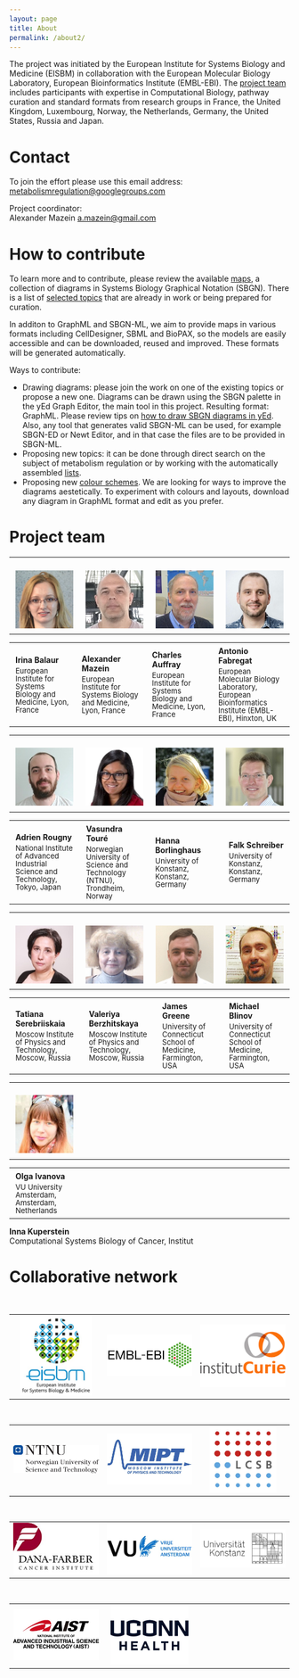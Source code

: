 ```yaml
---
layout: page
title: About
permalink: /about2/
---
```


The project was initiated by the European Institute for Systems Biology and Medicine (EISBM) in collaboration with the European Molecular Biology Laboratory, European Bioinformatics Institute (EMBL-EBI). The [project team](#project-team) includes participants with expertise in Computational Biology, pathway curation and standard formats from research groups in 
France, 
the United Kingdom, 
Luxembourg, 
Norway, 
the Netherlands, 
Germany, 
the United States, 
Russia 
and 
Japan.

# Contact

To join the effort please use this email address:  
[metabolismregulation@googlegroups.com](mailto:metabolismregulation@googlegroups.com)  

Project coordinator:  
Alexander Mazein [a.mazein@gmail.com](mailto:a.mazein@gmail.com)

# How to contribute

To learn more and to contribute, please review the available [maps](/gallery/), a collection of diagrams in Systems Biology Graphical Notation (SBGN). There is a list of [selected topics](/lists/) that are already in work or being prepared for curation. 

In additon to GraphML and SBGN-ML, we aim to provide maps in various formats including CellDesigner, SBML and BioPAX, so the models are easily accessible and can be downloaded, reused and improved. These formats will be generated automatically.

Ways to contribute: 
* Drawing diagrams: please join the work on one of the existing topics or propose a new one. Diagrams can be drawn using the SBGN palette in the yEd Graph Editor, the main tool in this project. Resulting format: GraphML. Please review tips on [how to draw SBGN diagrams in yEd](/help/). Also, any tool that generates valid SBGN-ML can be used, for example SBGN-ED or Newt Editor, and in that case the files are to be provided in SBGN-ML.
* Proposing new topics: it can be done through direct search on the subject of metabolism regulation or by working with the automatically assembled [lists](/lists/).
* Proposing new [colour schemes](/colours/). We are looking for ways to improve the diagrams aestetically. To experiment with colours and layouts, download any diagram in GraphML format and edit as you prefer. 

# Project team

<table>
    <tr>
      <td style="width:200px;"><p style="margin:4px;"><br /><img src="/images/team/IrinaBalaur.jpg" width="130"/></p></td>
      <td style="width:200px;"><p style="margin:4px;"><br /><img src="/images/team/AlexanderMazein.jpg" width="130"/></p></td>
      <td style="width:200px;"><p style="margin:4px;"><br /><img src="/images/team/CharlesAuffray.jpg" width="130"/></p></td>
      <td style="width:200px;"><p style="margin:4px;"><br /><img src="/images/team/AntonioFabregat.jpg" width="130"/></p></td>
    </tr>
</table>
<table>
    <tr>
      <td style="width: 200px;"><p style="margin:4px;"><strong>Irina Balaur</strong></p><p style="margin:4px; line-height:100%;"><font size="2">European Institute for Systems Biology and Medicine, Lyon, France</font></p></td>
      <td style="width: 200px;"><p style="margin:4px;"><strong>Alexander Mazein</strong></p><p style="margin:4px; line-height:100%;"><font size="2">European Institute for Systems Biology and Medicine, Lyon, France</font></p></td>
      <td style="width: 200px;"><p style="margin:4px;"><strong>Charles Auffray</strong></p><p style="margin:4px; line-height:100%;"><font size="2">European Institute for Systems Biology and Medicine, Lyon, France</font></p></td>
      <td style="width: 200px;"><p style="margin:4px;"><strong>Antonio Fabregat</strong></p><p style="margin:4px; line-height:100%;"><font size="2">European Molecular Biology Laboratory, European Bioinformatics Institute (EMBL-EBI), Hinxton, UK</font></p></td>
    </tr>
</table>

<table>
    <tr>
      <td style="width:200px;"><p style="margin:4px;"><br /><img src="/images/team/AdrienRougny.jpg" width="130"/></p></td>
      <td style="width:200px;"><p style="margin:4px;"><br /><img src="/images/team/VasundraToure.jpg" width="130"/></p></td>
      <td style="width:200px;"><p style="margin:4px;"><br /><img src="/images/team/HannaBorlinghaus.jpg" width="130"/></p></td>
      <td style="width:200px;"><p style="margin:4px;"><br /><img src="/images/team/FalkSchreiber.jpg" width="130"/></p></td>
    </tr>
</table>
<table>
    <tr>
      <td style="width: 200px;"><p style="margin:4px;"><strong>Adrien Rougny</strong></p><p style="margin:4px; line-height:100%;"><font size="2">National Institute of Advanced Industrial Science and Technology, Tokyo, Japan</font></p></td>
      <td style="width: 200px;"><p style="margin:4px;"><strong>Vasundra Touré</strong></p><p style="margin:4px; line-height:100%;"><font size="2">Norwegian University of Science and Technology (NTNU), Trondheim, Norway</font></p></td>
      <td style="width: 200px;"><p style="margin:4px;"><strong>Hanna Borlinghaus</strong></p><p style="margin:4px; line-height:100%;"><font size="2">University of Konstanz, Konstanz, Germany</font></p></td>
      <td style="width: 200px;"><p style="margin:4px;"><strong>Falk Schreiber</strong></p><p style="margin:4px; line-height:100%;"><font size="2">University of Konstanz, Konstanz, Germany</font></p></td>
    </tr>
</table>

<table>
    <tr>
      <td style="width:200px;"><p style="margin:4px;"><br /><img src="/images/team/TatianaSerebriiskaia.jpg" width="130"/></p></td>
      <td style="width:200px;"><p style="margin:4px;"><br /><img src="/images/team/ValeriyaBerzhitskaya.jpg" width="130"/></p></td>
      <td style="width:200px;"><p style="margin:4px;"><br /><img src="/images/team/JamesGreene.jpg" width="130"/></p></td>
      <td style="width:200px;"><p style="margin:4px;"><br /><img src="/images/team/MichaelBlinov.jpg" width="130"/></p></td>
    </tr>
</table>
<table>
    <tr>
      <td style="width: 200px;"><p style="margin:4px;"><strong>Tatiana Serebriiskaia</strong></p><p style="margin:4px; line-height:100%;"><font size="2">Moscow Institute of Physics and Technology, Moscow, Russia</font></p></td>
      <td style="width: 200px;"><p style="margin:4px;"><strong>Valeriya Berzhitskaya</strong></p><p style="margin:4px; line-height:100%;"><font size="2">Moscow Institute of Physics and Technology, Moscow, Russia</font></p></td>
      <td style="width: 200px;"><p style="margin:4px;"><strong>James Greene</strong></p><p style="margin:4px; line-height:100%;"><font size="2">University of Connecticut School of Medicine, Farmington, USA</font></p></td>
      <td style="width: 200px;"><p style="margin:4px;"><strong>Michael Blinov</strong></p><p style="margin:4px; line-height:100%;"><font size="2">University of Connecticut School of Medicine, Farmington, USA</font></p></td>
    </tr>
</table>

<table>
    <tr>
      <td style="width:200px;"><p style="margin:4px;"><br /><img src="/images/team/OlgaIvanova.jpg" width="130"/></p></td>
      <td style="width:200px;"><p style="margin:4px;"> </p></td>
      <td style="width:200px;"><p style="margin:4px;"> </p></td>
      <td style="width:200px;"><p style="margin:4px;"> </p></td>
    </tr>
</table>
<table>
    <tr>
      <td style="width: 200px;"><p style="margin:4px;"><strong>Olga Ivanova</strong></p><p style="margin:4px; line-height:100%;"><font size="2">VU University Amsterdam, Amsterdam, Netherlands</font></p></td>
      <td style="width: 200px;"><p style="margin:4px;"> </p></td>
      <td style="width: 200px;"><p style="margin:4px;"> </p></td>
      <td style="width: 200px;"><p style="margin:4px;"> </p></td>
    </tr>
</table>

<td style="width: 200px;" align="center"><strong>Inna Kuperstein</strong><br />Computational Systems Biology of Cancer, Institut 

<!--
<td style="width: 200px;" align="center"><strong>Ines Thiele</strong><br />Luxembough Centre for Systems Biomedicine, Belval, Luxembourg</td>
<td style="width: 200px;" align="center"><strong>Bertrand De Meulder</strong><br />European Institute for Systems Biology and Medicine, Lyon, France</td>
<td style="width: 200px;" align="center"><strong>Augustin Luna</strong><br />Dana-Farber Cancer Institute, Harvard Medical School, Boston, USA</td>
<td style="width: 200px;" align="center"><font size="3"><strong>Huaiyu Mi</strong><br />University of Southern California, Keck School of Medicine, Los Angeles, USA</font></td>
-->

<br />

# Collaborative network

<br />

<table>
    <tr>
      <td width="260" align="center"><img src="/images/logos/eisbm_logo.jpg" width="130"/></td>
      <td width="260" align="center"><img src="/images/logos/embl-ebi_logo.jpg" width="220"/></td>
      <td width="260" align="center"><img src="/images/logos/institut_curie_logo.jpg" width="160"/></td>
    </tr>
</table>

<!--<td width="320" align="center"><img src="/images/logos/lcsb_logo.jpg" width="140"/></td>-->

<br />

<table>
    <tr>
      <td style="width:260px;" align="center"><img src="/images/logos/ntnu_logo.jpg" width="200"/></td>
      <td style="width:260px;" align="center"><img src="/images/logos/mipt_logo.jpg" width="190"/></td>
      <td style="width:260px;" align="center"><img src="/images/logos/lcsb_logo.jpg" width="120"/></td>
    </tr>
</table>

<br />

<table>
    <tr>
      <td style="width:260px;" align="center"><img src="/images/logos/dfci.jpg" width="170"/></td>
      <td style="width:260px;" align="center"><img src="/images/logos/vu_logo.jpg" width="220"/></td>
      <td style="width:260px;" align="center"><img src="/images/logos/konstanz_logo.jpg" width="220"/></td>
    </tr>
</table>

<br />

<table>
    <tr>
      <td style="width:260px;" align="center"><img src="/images/logos/aist_logo.jpg" width="180"/></td>
      <td style="width:260px;" align="center"><img src="/images/logos/uconn_logo.jpg" width="140"/></td>
      <td style="width:260px;" align="center"> </td>
    </tr>
</table>

<br />

<!--<td style="width:260px;" align="center"><img src="/images/logos/usc_logo.jpg" width="240"/></td>-->

